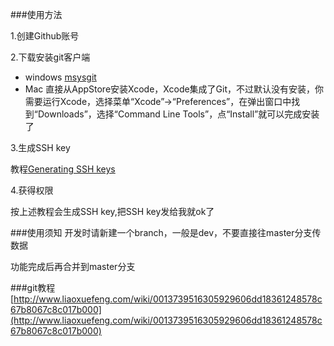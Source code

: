 ###使用方法

1.创建Github账号

2.下载安装git客户端

- windows [msysgit](http://msysgit.github.io/)
- Mac 直接从AppStore安装Xcode，Xcode集成了Git，不过默认没有安装，你需要运行Xcode，选择菜单“Xcode”->“Preferences”，在弹出窗口中找到“Downloads”，选择“Command Line Tools”，点“Install”就可以完成安装了

3.生成SSH key

教程[Generating SSH keys](https://help.github.com/articles/generating-ssh-keys/)

4.获得权限

按上述教程会生成SSH key,把SSH key发给我就ok了

###使用须知
开发时请新建一个branch，一般是dev，不要直接往master分支传数据

功能完成后再合并到master分支

###git教程
[http://www.liaoxuefeng.com/wiki/0013739516305929606dd18361248578c67b8067c8c017b000](http://www.liaoxuefeng.com/wiki/0013739516305929606dd18361248578c67b8067c8c017b000)
